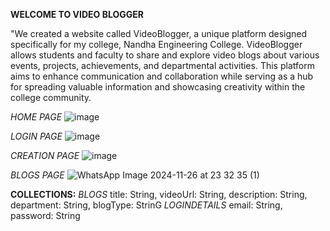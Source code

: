 **WELCOME TO VIDEO BLOGGER**

"We created a website called VideoBlogger, a unique platform designed specifically for my college, Nandha Engineering College. VideoBlogger allows students and faculty to share and explore video blogs about various events, projects, achievements, and departmental activities. This platform aims to enhance communication and collaboration while serving as a hub for spreading valuable information and showcasing creativity within the college community.

*HOME PAGE*
![image](https://github.com/user-attachments/assets/5a675694-0ece-413e-88ff-ad24dee7cb91)

*LOGIN PAGE*
![image](https://github.com/user-attachments/assets/40bc6922-4062-4c1b-bf2a-d36d0cacc5b3)

*CREATION PAGE*
![image](https://github.com/user-attachments/assets/c0a94fff-24ad-4fd9-8387-1cd7a25fda30)

*BLOGS PAGE*
![WhatsApp Image 2024-11-26 at 23 32 35 (1)](https://github.com/user-attachments/assets/f9acc411-2b49-492b-b41c-c256a3df3385)


**COLLECTIONS:**
_BLOGS_
  title: String,
  videoUrl: String,
  description: String,
  department: String, 
  blogType: StrinG
_LOGINDETAILS_
  email: String,
  password: String
